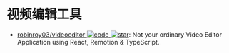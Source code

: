 # 视频编辑工具

- [robinroy03/videoeditor ![code](https://ng-tech.icu/assets/code.svg) ![star](https://img.shields.io/github/stars/robinroy03/videoeditor)](https://github.com/robinroy03/videoeditor): Not your ordinary Video Editor Application using React, Remotion & TypeScript.
